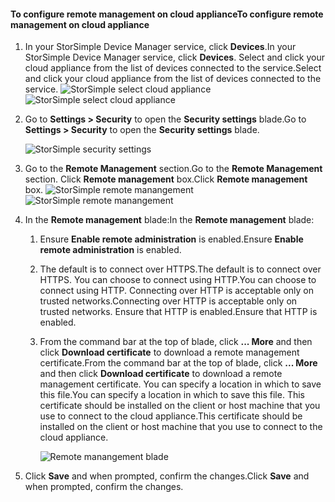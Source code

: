 
#### <a name="to-configure-remote-management-on-cloud-appliance"></a><span data-ttu-id="d0248-101">To configure remote management on cloud appliance</span><span class="sxs-lookup"><span data-stu-id="d0248-101">To configure remote management on cloud appliance</span></span>

1. <span data-ttu-id="d0248-102">In your StorSimple Device Manager service, click **Devices**.</span><span class="sxs-lookup"><span data-stu-id="d0248-102">In your StorSimple Device Manager service, click **Devices**.</span></span> <span data-ttu-id="d0248-103">Select and click your cloud appliance from the list of devices connected to the service.</span><span class="sxs-lookup"><span data-stu-id="d0248-103">Select and click your cloud appliance from the list of devices connected to the service.</span></span>
    <span data-ttu-id="d0248-104">![StorSimple select cloud appliance](./media/storsimple-8000-configure-remote-management-http-device/sca-remote-manage1.png)</span><span class="sxs-lookup"><span data-stu-id="d0248-104">![StorSimple select cloud appliance](./media/storsimple-8000-configure-remote-management-http-device/sca-remote-manage1.png)</span></span>

2. <span data-ttu-id="d0248-105">Go to **Settings > Security** to open the **Security settings** blade.</span><span class="sxs-lookup"><span data-stu-id="d0248-105">Go to **Settings > Security** to open the **Security settings** blade.</span></span>

     ![StorSimple security settings](./media/storsimple-8000-configure-remote-management-http-device/sca-remote-manage2.png)

3. <span data-ttu-id="d0248-107">Go to the **Remote Management** section.</span><span class="sxs-lookup"><span data-stu-id="d0248-107">Go to the **Remote Management** section.</span></span> <span data-ttu-id="d0248-108">Click **Remote management** box.</span><span class="sxs-lookup"><span data-stu-id="d0248-108">Click **Remote management** box.</span></span>
     <span data-ttu-id="d0248-109">![StorSimple remote manangement](./media/storsimple-8000-configure-remote-management-http-device/sca-remote-manage3.png)</span><span class="sxs-lookup"><span data-stu-id="d0248-109">![StorSimple remote manangement](./media/storsimple-8000-configure-remote-management-http-device/sca-remote-manage3.png)</span></span>

4. <span data-ttu-id="d0248-110">In the **Remote management** blade:</span><span class="sxs-lookup"><span data-stu-id="d0248-110">In the **Remote management** blade:</span></span>

    1. <span data-ttu-id="d0248-111">Ensure **Enable remote administration** is enabled.</span><span class="sxs-lookup"><span data-stu-id="d0248-111">Ensure **Enable remote administration** is enabled.</span></span>
    2. <span data-ttu-id="d0248-112">The default is to connect over HTTPS.</span><span class="sxs-lookup"><span data-stu-id="d0248-112">The default is to connect over HTTPS.</span></span> <span data-ttu-id="d0248-113">You can choose to connect using HTTP.</span><span class="sxs-lookup"><span data-stu-id="d0248-113">You can choose to connect using HTTP.</span></span> <span data-ttu-id="d0248-114">Connecting over HTTP is acceptable only on trusted networks.</span><span class="sxs-lookup"><span data-stu-id="d0248-114">Connecting over HTTP is acceptable only on trusted networks.</span></span> <span data-ttu-id="d0248-115">Ensure that HTTP is enabled.</span><span class="sxs-lookup"><span data-stu-id="d0248-115">Ensure that HTTP is enabled.</span></span>
    3. <span data-ttu-id="d0248-116">From the command bar at the top of blade, click **... More** and then click **Download certificate** to download a remote management certificate.</span><span class="sxs-lookup"><span data-stu-id="d0248-116">From the command bar at the top of blade, click **... More** and then click **Download certificate** to download a remote management certificate.</span></span> <span data-ttu-id="d0248-117">You can specify a location in which to save this file.</span><span class="sxs-lookup"><span data-stu-id="d0248-117">You can specify a location in which to save this file.</span></span> <span data-ttu-id="d0248-118">This certificate should be installed on the client or host machine that you use to connect to the cloud appliance.</span><span class="sxs-lookup"><span data-stu-id="d0248-118">This certificate should be installed on the client or host machine that you use to connect to the cloud appliance.</span></span>

        ![Remote manangement blade](./media/storsimple-8000-configure-remote-management-http-device/sca-remote-manage4.png)
5. <span data-ttu-id="d0248-120">Click **Save** and when prompted, confirm the changes.</span><span class="sxs-lookup"><span data-stu-id="d0248-120">Click **Save** and when prompted, confirm the changes.</span></span>